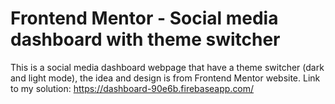 # Frontend Mentor - Social media dashboard with theme switcher

This is a social media dashboard webpage that have a theme switcher (dark and light mode), the idea and design is from Frontend Mentor website.
Link to my solution: https://dashboard-90e6b.firebaseapp.com/
